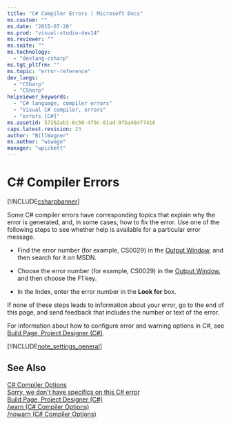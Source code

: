 ```yaml
---
title: "C# Compiler Errors | Microsoft Docs"
ms.custom: ""
ms.date: "2015-07-20"
ms.prod: "visual-studio-dev14"
ms.reviewer: ""
ms.suite: ""
ms.technology: 
  - "devlang-csharp"
ms.tgt_pltfrm: ""
ms.topic: "error-reference"
dev_langs: 
  - "CSharp"
  - "CSharp"
helpviewer_keywords: 
  - "C# language, compiler errors"
  - "Visual C# compiler, errors"
  - "errors [C#]"
ms.assetid: 57262ab1-6c50-4f9c-81ad-9fba48477416
caps.latest.revision: 23
author: "BillWagner"
ms.author: "wiwagn"
manager: "wpickett"
---
```

# C# Compiler Errors
[!INCLUDE[csharpbanner](../../../includes/csharpbanner.md)]

Some C# compiler errors have corresponding topics that explain why the error is generated, and, in some cases, how to fix the error. Use one of the following steps to see whether help is available for a particular error message.  
  
-   Find the error number (for example, CS0029) in the [Output Window](/visual-studio/ide/reference/output-window), and then search for it on MSDN.  
  
-   Choose the error number (for example, CS0029) in the [Output Window](/visual-studio/ide/reference/output-window), and then choose the F1 key.  
  
-   In the Index, enter the error number in the **Look for** box.  
  
 If none of these steps leads to information about your error, go to the end of this page, and send feedback that includes the number or text of the error.  
  
 For information about how to configure error and warning options in C#, see [Build Page, Project Designer (C#)](/visual-studio/ide/reference/build-page-project-designer-csharp).  
  
 [!INCLUDE[note_settings_general](../../../includes/note-settings-general-md.md)]  
  
## See Also  
 [C# Compiler Options](../../../csharp/language-reference/compiler-options/index.md)   
 [Sorry, we don't have specifics on this C# error](../../../csharp/misc/sorry-we-don-t-have-specifics-on-this-csharp-error.md)   
 [Build Page, Project Designer (C#)](/visual-studio/ide/reference/build-page-project-designer-csharp)   
 [/warn (C# Compiler Options)](../../../csharp/language-reference/compiler-options/warn-csharp-compiler-options.md)   
 [/nowarn (C# Compiler Options)](../../../csharp/language-reference/compiler-options/nowarn-csharp-compiler-options.md)
